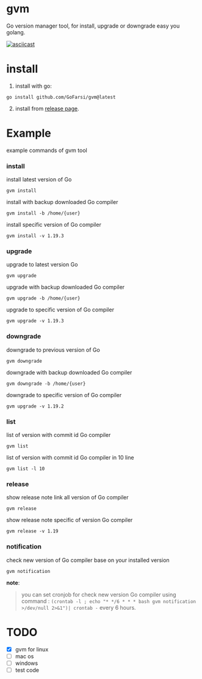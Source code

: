 # gvm
Go version manager tool, for install, upgrade or downgrade easy you golang.

[![asciicast](https://asciinema.org/a/537453.svg)](https://asciinema.org/a/537453)

# install

1. install with go:
```shell
go install github.com/GoFarsi/gvm@latest
```

2. install from [release page](https://github.com/GoFarsi/gvm/releases).

# Example
example commands of gvm tool
### install
install latest version of Go
```shell
gvm install
```
install with backup downloaded Go compiler
```shell
gvm install -b /home/{user}
```
install specific version of Go compiler
```shell
gvm install -v 1.19.3
```

### upgrade
upgrade to latest version Go
```shell
gvm upgrade
```
upgrade with backup downloaded Go compiler
```shell
gvm upgrade -b /home/{user}
```
upgrade to specific version of Go compiler
```shell
gvm upgrade -v 1.19.3
```

### downgrade
downgrade to previous version of Go
```shell
gvm downgrade
```
downgrade with backup downloaded Go compiler
```shell
gvm downgrade -b /home/{user}
```
downgrade to specific version of Go compiler
```shell
gvm upgrade -v 1.19.2
```

### list
list of version with commit id Go compiler
```shell
gvm list
```
list of version with commit id Go compiler in 10 line
```shell
gvm list -l 10
```

### release
show release note link all version of Go compiler
```shell
gvm release
```
show release note specific of version Go compiler
```shell
gvm release -v 1.19
```

### notification
check new version of Go compiler base on your installed version
```shell
gvm notification
```
**note**:
> you can set cronjob for check new version Go compiler using command :
> `(crontab -l ; echo "* */6 * * * bash gvm notification >/dev/null 2>&1")| crontab -` every 6 hours.

# TODO
- [x] gvm for linux
- [ ] mac os
- [ ] windows
- [ ] test code
